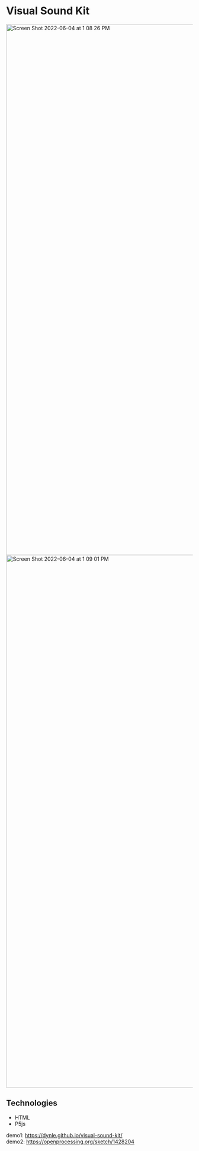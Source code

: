 # Visual Sound Kit

<img width="1433" alt="Screen Shot 2022-06-04 at 1 08 26 PM" src="https://user-images.githubusercontent.com/36508771/171982095-77eef9fa-7204-4c10-83df-bd7b4419a45e.png">
<img width="1438" alt="Screen Shot 2022-06-04 at 1 09 01 PM" src="https://user-images.githubusercontent.com/36508771/171982097-1a2dd514-ca9c-46a2-b740-10dd9244b6dd.png">

## Technologies
* HTML
* P5js

demo1: https://dynle.github.io/visual-sound-kit/<br>
demo2: https://openprocessing.org/sketch/1428204
